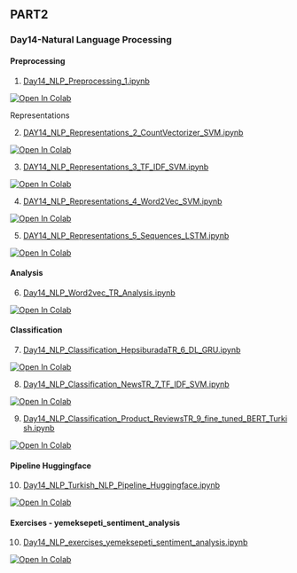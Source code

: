 ## PART2

### Day14-Natural Language Processing

#### Preprocessing

1. [Day14_NLP_Preprocessing_1.ipynb](https://colab.research.google.com/github/yapay-ogrenme/casgem-eu-project-training-on-data-mining-2nd/blob/main/PART2/Day14-NLP/notebooks/Day14_NLP_Preprocessing_1.ipynb)

[![Open In Colab](https://colab.research.google.com/assets/colab-badge.svg)](https://colab.research.google.com/github/yapay-ogrenme/casgem-eu-project-training-on-data-mining-2nd/blob/main/PART2/Day14-NLP/notebooks/Day14_NLP_Preprocessing_1.ipynb)

Representations

2. [DAY14_NLP_Representations_2_CountVectorizer_SVM.ipynb](https://colab.research.google.com/github/yapay-ogrenme/casgem-eu-project-training-on-data-mining-2nd/blob/main/PART2/Day14-NLP/notebooks/DAY14_NLP_Representations_2_CountVectorizer_SVM.ipynb)

[![Open In Colab](https://colab.research.google.com/assets/colab-badge.svg)](https://colab.research.google.com/github/yapay-ogrenme/casgem-eu-project-training-on-data-mining-2nd/blob/main/PART2/Day14-NLP/notebooks/DAY14_NLP_Representations_2_CountVectorizer_SVM.ipynb)


3. [DAY14_NLP_Representations_3_TF_IDF_SVM.ipynb](https://colab.research.google.com/github/yapay-ogrenme/casgem-eu-project-training-on-data-mining-2nd/blob/main/PART2/Day14-NLP/notebooks/DAY14_NLP_Representations_3_TF_IDF_SVM.ipynb)

[![Open In Colab](https://colab.research.google.com/assets/colab-badge.svg)](https://colab.research.google.com/github/yapay-ogrenme/casgem-eu-project-training-on-data-mining-2nd/blob/main/PART2/Day14-NLP/notebooks/DAY14_NLP_Representations_3_TF_IDF_SVM.ipynb)


4. [DAY14_NLP_Representations_4_Word2Vec_SVM.ipynb](https://colab.research.google.com/github/yapay-ogrenme/casgem-eu-project-training-on-data-mining-2nd/blob/main/PART2/Day14-NLP/notebooks/DAY14_NLP_Representations_4_Word2Vec_SVM.ipynb)

[![Open In Colab](https://colab.research.google.com/assets/colab-badge.svg)](https://colab.research.google.com/github/yapay-ogrenme/casgem-eu-project-training-on-data-mining-2nd/blob/main/PART2/Day14-NLP/notebooks/DAY14_NLP_Representations_4_Word2Vec_SVM.ipynb)

5. [DAY14_NLP_Representations_5_Sequences_LSTM.ipynb](https://colab.research.google.com/github/yapay-ogrenme/casgem-eu-project-training-on-data-mining-2nd/blob/main/PART2/Day14-NLP/notebooks/DAY14_NLP_Representations_5_Sequences_LSTM.ipynb)

[![Open In Colab](https://colab.research.google.com/assets/colab-badge.svg)](https://colab.research.google.com/github/yapay-ogrenme/casgem-eu-project-training-on-data-mining-2nd/blob/main/PART2/Day14-NLP/notebooks/DAY14_NLP_Representations_5_Sequences_LSTM.ipynb)

#### Analysis 

6. [Day14_NLP_Word2vec_TR_Analysis.ipynb](https://colab.research.google.com/github/yapay-ogrenme/casgem-eu-project-training-on-data-mining-2nd/blob/main/PART2/Day14-NLP/notebooks/Day14_NLP_Word2vec_TR_Analysis.ipynb)

[![Open In Colab](https://colab.research.google.com/assets/colab-badge.svg)](https://colab.research.google.com/github/yapay-ogrenme/casgem-eu-project-training-on-data-mining-2nd/blob/main/PART2/Day14-NLP/notebooks/Day14_NLP_Word2vec_TR_Analysis.ipynb)

#### Classification 

7. [Day14_NLP_Classification_HepsiburadaTR_6_DL_GRU.ipynb](https://colab.research.google.com/github/yapay-ogrenme/casgem-eu-project-training-on-data-mining-2nd/blob/main/PART2/Day14-NLP/notebooks/Day14_NLP_Classification_HepsiburadaTR_6_DL_GRU.ipynb)

[![Open In Colab](https://colab.research.google.com/assets/colab-badge.svg)](https://colab.research.google.com/github/yapay-ogrenme/casgem-eu-project-training-on-data-mining-2nd/blob/main/PART2/Day14-NLP/notebooks/Day14_NLP_Classification_HepsiburadaTR_6_DL_GRU.ipynb)


8. [Day14_NLP_Classification_NewsTR_7_TF_IDF_SVM.ipynb](https://colab.research.google.com/github/yapay-ogrenme/casgem-eu-project-training-on-data-mining-2nd/blob/main/PART2/Day14-NLP/notebooks/Day14_NLP_Classification_NewsTR_7_TF_IDF_SVM.ipynb)

[![Open In Colab](https://colab.research.google.com/assets/colab-badge.svg)](https://colab.research.google.com/github/yapay-ogrenme/casgem-eu-project-training-on-data-mining-2nd/blob/main/PART2/Day14-NLP/notebooks/Day14_NLP_Classification_NewsTR_7_TF_IDF_SVM.ipynb)

9. [Day14_NLP_Classification_Product_ReviewsTR_9_fine_tuned_BERT_Turkish.ipynb](https://colab.research.google.com/github/yapay-ogrenme/casgem-eu-project-training-on-data-mining-2nd/blob/main/PART2/Day14-NLP/notebooks/Day14_NLP_Classification_Product_ReviewsTR_9_fine_tuned_BERT_Turkish.ipynb)

[![Open In Colab](https://colab.research.google.com/assets/colab-badge.svg)](https://colab.research.google.com/github/yapay-ogrenme/casgem-eu-project-training-on-data-mining-2nd/blob/main/PART2/Day14-NLP/notebooks/Day14_NLP_Classification_Product_ReviewsTR_9_fine_tuned_BERT_Turkish.ipynb)

#### Pipeline Huggingface

10. [Day14_NLP_Turkish_NLP_Pipeline_Huggingface.ipynb](https://colab.research.google.com/github/yapay-ogrenme/casgem-eu-project-training-on-data-mining-2nd/blob/main/PART2/Day14-NLP/notebooks/Day14_NLP_Turkish_NLP_Pipeline_Huggingface.ipynb)

[![Open In Colab](https://colab.research.google.com/assets/colab-badge.svg)](https://colab.research.google.com/github/yapay-ogrenme/casgem-eu-project-training-on-data-mining-2nd/blob/main/PART2/Day14-NLP/notebooks/Day14_NLP_Turkish_NLP_Pipeline_Huggingface.ipynb)


#### Exercises - yemeksepeti_sentiment_analysis

10. [Day14_NLP_exercises_yemeksepeti_sentiment_analysis.ipynb](https://colab.research.google.com/github/yapay-ogrenme/casgem-eu-project-training-on-data-mining-2nd/blob/main/PART2/Day14-NLP/notebooks/Day14_NLP_exercises_yemeksepeti_sentiment_analysis.ipynb)

[![Open In Colab](https://colab.research.google.com/assets/colab-badge.svg)](https://colab.research.google.com/github/yapay-ogrenme/casgem-eu-project-training-on-data-mining-2nd/blob/main/PART2/Day14-NLP/notebooks/Day14_NLP_exercises_yemeksepeti_sentiment_analysis.ipynb)